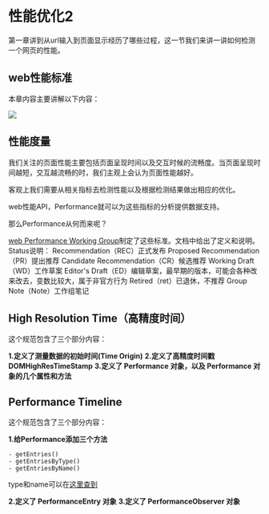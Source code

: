 # 性能优化2

第一章讲到从url输入到页面显示经历了哪些过程，这一节我们来讲一讲如何检测一个网页的性能。

## web性能标准

本章内容主要讲解以下内容：

<image src='https://user-gold-cdn.xitu.io/2020/5/12/172067ba148dacfc?imageView2/0/w/1280/h/960/format/webp/ignore-error/1'>

## 性能度量

我们关注的页面性能主要包括页面呈现时间以及交互时候的流畅度。当页面呈现时间越短，交互越流畅的时，我们主观上会认为页面性能越好。

客观上我们需要从相关指标去检测性能以及根据检测结果做出相应的优化。

web性能API，Performance就可以为这些指标的分析提供数据支持。

那么Performance从何而来呢？

[web Performance Working Group](https://www.w3.org/webperf/)制定了这些标准。文档中给出了定义和说明。
    Status说明：
    Recommendation（REC）正式发布
    Proposed Recommendation（PR）提出推荐
    Candidate Recommendation（CR）候选推荐
    Working Draft（WD）工作草案
    Editor's Draft（ED）编辑草案，最早期的版本，可能会各种改来改去，变数比较大，属于非官方行为
    Retired（ret）已退休，不推荐
    Group Note（Note）工作组笔记

## High Resolution Time（高精度时间）

这个规范包含了三个部分内容：

<b>1.定义了测量数据的初始时间(Time Origin)</b>
<b>2.定义了高精度时间戳 DOMHighResTimeStamp</b>
<b>3.定义了 Performance 对象，以及 Performance 对象的几个属性和方法</b>


## Performance Timeline

这个规范包含了三个部分内容：

<b>1.给Performance添加三个方法</b>

    - getEntries()
    - getEntriesByType()
    - getEntriesByName()

type和name可以在[这里查到](https://www.w3.org/TR/timing-entrytypes-registry/)

<b>2.定义了 PerformanceEntry 对象</b>
<b>3.定义了 PerformanceObserver 对象</b>